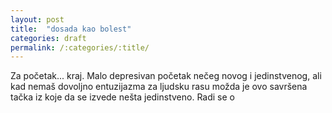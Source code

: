 ```yaml
---
layout: post
title:  "dosada kao bolest"
categories: draft
permalink: /:categories/:title/
---
```

Za početak... kraj. Malo depresivan početak nečeg novog i jedinstvenog, ali kad nemaš dovoljno entuzijazma za ljudsku rasu možda je ovo savršena tačka iz koje da se izvede nešta jedinstveno.
Radi se o 
